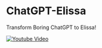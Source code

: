 # ChatGPT-Elissa
Transform Boring ChatGPT to Elissa!

[![Youtube Video](https://img.youtube.com/vi/jXVnqTiiLU0/0.jpg)](https://www.youtube.com/watch?v=jXVnqTiiLU0)
